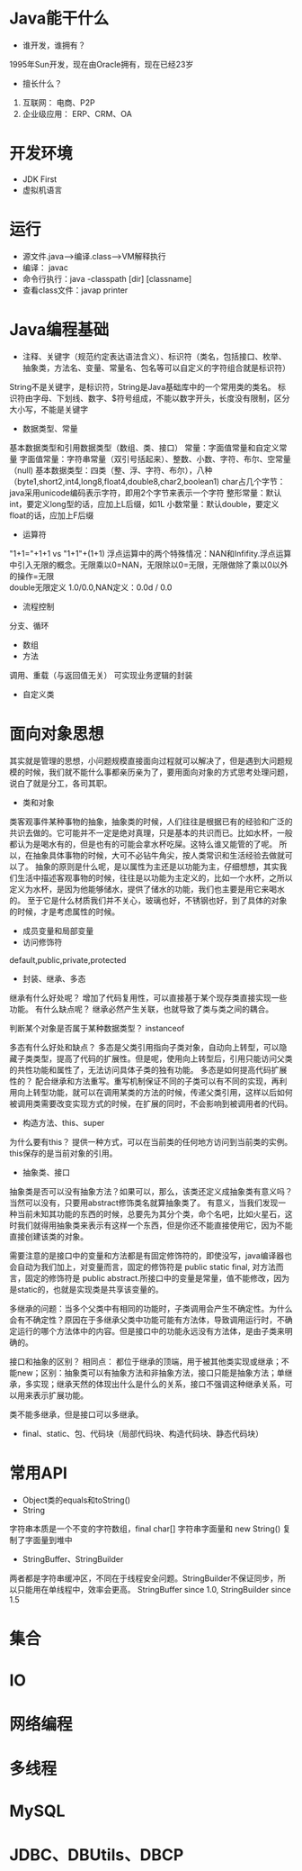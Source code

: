 
# Java能干什么
* 谁开发，谁拥有？

1995年Sun开发，现在由Oracle拥有，现在已经23岁

* 擅长什么？

1. 互联网： 电商、P2P
2. 企业级应用： ERP、CRM、OA

# 开发环境

- JDK First
- 虚拟机语言

# 运行

* 源文件.java-->编译.class-->VM解释执行
* 编译： javac
* 命令行执行：java -classpath [dir] [classname] 
* 查看class文件：javap printer

# Java编程基础

* 注释、关键字（规范约定表达语法含义）、标识符（类名，包括接口、枚举、抽象类，方法名、变量、常量名、包名等可以自定义的字符组合就是标识符）

String不是关键字，是标识符，String是Java基础库中的一个常用类的类名。
标识符由字母、下划线、数字、$符号组成，不能以数字开头，长度没有限制，区分大小写，不能是关键字

* 数据类型、常量

基本数据类型和引用数据类型（数组、类、接口）
常量：字面值常量和自定义常量
字面值常量：字符串常量（双引号括起来）、整数、小数、字符、布尔、空常量（null)
基本数据类型：四类（整、浮、字符、布尔），八种（byte1,short2,int4,long8,float4,double8,char2,boolean1)
char占几个字节：java采用unicode编码表示字符，即用2个字节来表示一个字符
整形常量：默认int，要定义long型的话，应加上L后缀，如1L
小数常量：默认double，要定义float的话，应加上F后缀

* 运算符

"1+1="+1+1 vs "1+1"+(1+1)
浮点运算中的两个特殊情况：NAN和Infifity.浮点运算中引入无限的概念。无限乘以0=NAN，无限除以0=无限，无限做除了乘以0以外的操作=无限  
double无限定义 1.0/0.0,NAN定义：0.0d / 0.0

* 流程控制

分支、循环

* 数组
* 方法

调用、重载（与返回值无关）
可实现业务逻辑的封装

* 自定义类

# 面向对象思想
其实就是管理的思想，小问题规模直接面向过程就可以解决了，但是遇到大问题规模的时候，我们就不能什么事都亲历亲为了，要用面向对象的方式思考处理问题，说白了就是分工，各司其职。
* 类和对象

类客观事件某种事物的抽象，抽象类的时候，人们往往是根据已有的经验和广泛的共识去做的。它可能并不一定是绝对真理，只是基本的共识而已。比如水杯，一般都认为是喝水有的，但是也有的可能会拿水杯吃屎。这特么谁又能管的了呢。
所以，在抽象具体事物的时候，大可不必钻牛角尖，按人类常识和生活经验去做就可以了。
抽象的原则是什么呢，是以属性为主还是以功能为主，仔细想想，其实我们生活中描述客观事物的时候，往往是以功能为主定义的，比如一个水杯，之所以定义为水杯，是因为他能够储水，提供了储水的功能，我们也主要是用它来喝水的。 至于它是什么材质我们并不关心，玻璃也好，不锈钢也好，到了具体的对象的时候，才是考虑属性的时候。

* 成员变量和局部变量
* 访问修饰符

default,public,private,protected

* 封装、继承、多态

继承有什么好处呢？ 增加了代码复用性，可以直接基于某个现存类直接实现一些功能。
有什么缺点呢？ 继承必然产生关联，也就导致了类与类之间的耦合。

判断某个对象是否属于某种数据类型？ instanceof 

多态有什么好处和缺点？ 多态是父类引用指向子类对象，自动向上转型，可以隐藏子类类型，提高了代码的扩展性。但是呢，使用向上转型后，引用只能访问父类的共性功能和属性了，无法访问具体子类的独有功能。
多态是如何提高代码扩展性的？ 配合继承和方法重写。重写机制保证不同的子类可以有不同的实现，再利用向上转型功能，就可以在调用某类的方法的时候，传递父类引用，这样以后如何被调用类需要改变实现方式的时候，在扩展的同时，不会影响到被调用者的代码。

* 构造方法、this、super

为什么要有this？ 提供一种方式，可以在当前类的任何地方访问到当前类的实例。this保存的是当前对象的引用。

* 抽象类、接口

抽象类是否可以没有抽象方法？如果可以，那么，该类还定义成抽象类有意义吗？
当然可以没有，只要用abstract修饰类名就算抽象类了。 有意义，当我们发现一种当前未知其功能的东西的时候，总要先为其分个类，命个名吧，比如火星石，这时我们就得用抽象类来表示有这样一个东西，但是你还不能直接使用它，因为不能直接创建该类的对象。

需要注意的是接口中的变量和方法都是有固定修饰符的，即使没写，java编译器也会自动为我们加上，对变量而言，固定的修饰符是 public static final, 对方法而言，固定的修饰符是 public abstract.所接口中的变量是常量，值不能修改，因为是static的，也就是实现类是共享该变量的。

多继承的问题：当多个父类中有相同的功能时，子类调用会产生不确定性。为什么会有不确定性？原因在于多继承父类中功能可能有方法体，导致调用运行时，不确定运行的哪个方法体中的内容。但是接口中的功能永远没有方法体，是由子类来明确的。

接口和抽象的区别？
相同点： 都位于继承的顶端，用于被其他类实现或继承；不能new；区别：抽象类可以有抽象方法和非抽象方法，接口只能是抽象方法；单继承，多实现；继承天然的体现出什么是什么的关系，接口不强调这种继承关系，可以用来表示扩展功能。

类不能多继承，但是接口可以多继承。

* final、static、包、代码块（局部代码块、构造代码块、静态代码块）

# 常用API
* Object类的equals和toString()
* String

字符串本质是一个不变的字符数组，final char[]
字符串字面量和 new String() 复制了字面量到堆中

* StringBuffer、StringBuilder

两者都是字符串缓冲区，不同在于线程安全问题。StringBuilder不保证同步，所以只能用在单线程中，效率会更高。 
StringBuffer since 1.0, StringBuilder since 1.5

# 集合
# IO
# 网络编程
# 多线程
# MySQL
# JDBC、DBUtils、DBCP

